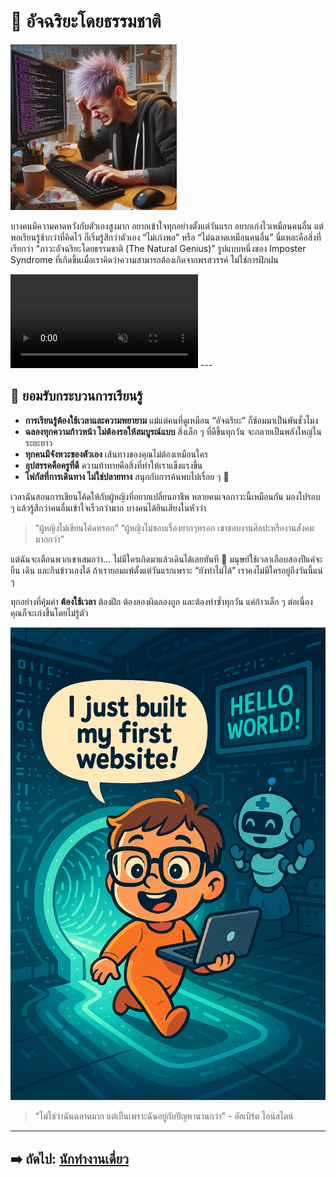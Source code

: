 # 🧠 อัจฉริยะโดยธรรมชาติ

![The Natural Genius](assets/naturalgenius.jpg)

บางคนมีความคาดหวังกับตัวเองสูงมาก อยากเข้าใจทุกอย่างตั้งแต่วันแรก อยากเก่งไวเหมือนคนอื่น แต่พอเรียนรู้ช้ากว่าที่คิดไว้ ก็เริ่มรู้สึกว่าตัวเอง “ไม่เก่งพอ” หรือ “ไม่ฉลาดเหมือนคนอื่น” นี่แหละคือสิ่งที่เรียกว่า “ภาวะอัจฉริยะโดยธรรมชาติ (The Natural Genius)” รูปแบบหนึ่งของ Imposter Syndrome ที่เกิดขึ้นเมื่อเราคิดว่าความสามารถต้องเกิดจากพรสวรรค์ ไม่ใช่การฝึกฝน

<video controls autoplay loop muted>
  <source src="assets/5ways.mp4" type="video/mp4">
  Your browser does not support the video tag.
</video>  
---

## 🌟 ยอมรับกระบวนการเรียนรู้

* **การเรียนรู้ต้องใช้เวลาและความพยายาม** แม้แต่คนที่ดูเหมือน “อัจฉริยะ” ก็ซ้อมมาเป็นพันชั่วโมง
* **ฉลองทุกความก้าวหน้า ไม่ต้องรอให้สมบูรณ์แบบ** สิ่งเล็ก ๆ ที่ดีขึ้นทุกวัน จะกลายเป็นพลังใหญ่ในระยะยาว
* **ทุกคนมีจังหวะของตัวเอง** เส้นทางของคุณไม่ต้องเหมือนใคร
* **อุปสรรคคือครูที่ดี** ความท้าทายคือสิ่งที่ทำให้เราแข็งแรงขึ้น
* **โฟกัสที่การเดินทาง ไม่ใช่ปลายทาง** สนุกกับการค้นพบไปเรื่อย ๆ 🌱

เวลาฉันสอนการเขียนโค้ดให้กับผู้หญิงที่อยากเปลี่ยนอาชีพ หลายคนเจอภาวะนี้เหมือนกัน มองไปรอบ ๆ แล้วรู้สึกว่าคนอื่นเข้าใจเร็วกว่ามาก บางคนได้ยินเสียงในหัวว่า
> “ผู้หญิงไม่เขียนโค้ดหรอก”
> “ผู้หญิงไม่ชอบเรื่องยากๆหรอก เขาชอบงานศิลปะหรืองานสังคมมากกว่า”

แต่ฉันจะเตือนพวกเขาเสมอว่า… ไม่มีใครเกิดมาแล้วเดินได้เลยทันที 👶 มนุษย์ใช้เวลาเกือบสองปีแค่จะยืน เดิน และกินข้าวเองได้ ถ้าเรายอมแพ้ตั้งแต่วันแรกเพราะ “ยังทำไม่ได้” เราคงไม่มีใครอยู่ถึงวันนี้แน่ ๆ

ทุกอย่างที่คุ้มค่า **ต้องใช้เวลา** ต้องฝึก ต้องลองผิดลองถูก และต้องทำซ้ำทุกวัน แค่ก้าวเล็ก ๆ ต่อเนื่อง คุณก็จะเก่งขึ้นโดยไม่รู้ตัว


![Creative Learning](assets/walkedout1.png)

> "ไม่ใช่ว่าฉันฉลาดมาก แต่เป็นเพราะฉันอยู่กับปัญหานานกว่า" - อัลเบิร์ต ไอน์สไตน์

---

## ➡️ ถัดไป: [นักทำงานเดี่ยว](the-soloist.md)
